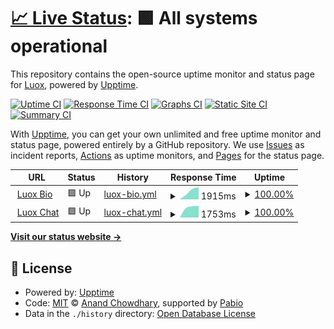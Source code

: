 # [📈 Live Status](https://LuoxYouTube.github.io/uptime): <!--live status--> **🟩 All systems operational**

This repository contains the open-source uptime monitor and status page for [Luox](https://replit.com/@LuoxYouTube), powered by [Upptime](https://github.com/upptime/upptime).

[![Uptime CI](https://github.com/LuoxYouTube/uptime/workflows/Uptime%20CI/badge.svg)](https://github.com/LuoxYouTube/uptime/actions?query=workflow%3A%22Uptime+CI%22)
[![Response Time CI](https://github.com/LuoxYouTube/uptime/workflows/Response%20Time%20CI/badge.svg)](https://github.com/LuoxYouTube/uptime/actions?query=workflow%3A%22Response+Time+CI%22)
[![Graphs CI](https://github.com/LuoxYouTube/uptime/workflows/Graphs%20CI/badge.svg)](https://github.com/LuoxYouTube/uptime/actions?query=workflow%3A%22Graphs+CI%22)
[![Static Site CI](https://github.com/LuoxYouTube/uptime/workflows/Static%20Site%20CI/badge.svg)](https://github.com/LuoxYouTube/uptime/actions?query=workflow%3A%22Static+Site+CI%22)
[![Summary CI](https://github.com/LuoxYouTube/uptime/workflows/Summary%20CI/badge.svg)](https://github.com/LuoxYouTube/uptime/actions?query=workflow%3A%22Summary+CI%22)

With [Upptime](https://upptime.js.org), you can get your own unlimited and free uptime monitor and status page, powered entirely by a GitHub repository. We use [Issues](https://github.com/LuoxYouTube/uptime/issues) as incident reports, [Actions](https://github.com/LuoxYouTube/uptime/actions) as uptime monitors, and [Pages](https://LuoxYouTube.github.io/uptime) for the status page.

<!--start: status pages-->
<!-- This summary is generated by Upptime (https://github.com/upptime/upptime) -->
<!-- Do not edit this manually, your changes will be overwritten -->
<!-- prettier-ignore -->
| URL | Status | History | Response Time | Uptime |
| --- | ------ | ------- | ------------- | ------ |
| <img alt="" src="https://icons.duckduckgo.com/ip3/luox.nexcord.pro.ico" height="13"> [Luox Bio](https://luox.nexcord.pro/) | 🟩 Up | [luox-bio.yml](https://github.com/LuoxYouTube/uptime/commits/HEAD/history/luox-bio.yml) | <details><summary><img alt="Response time graph" src="./graphs/luox-bio/response-time-week.png" height="20"> 1915ms</summary><br><a href="https://LuoxYouTube.github.io/uptime/history/luox-bio"><img alt="Response time 1915" src="https://img.shields.io/endpoint?url=https%3A%2F%2Fraw.githubusercontent.com%2FLuoxYouTube%2Fuptime%2FHEAD%2Fapi%2Fluox-bio%2Fresponse-time.json"></a><br><a href="https://LuoxYouTube.github.io/uptime/history/luox-bio"><img alt="24-hour response time 1915" src="https://img.shields.io/endpoint?url=https%3A%2F%2Fraw.githubusercontent.com%2FLuoxYouTube%2Fuptime%2FHEAD%2Fapi%2Fluox-bio%2Fresponse-time-day.json"></a><br><a href="https://LuoxYouTube.github.io/uptime/history/luox-bio"><img alt="7-day response time 1915" src="https://img.shields.io/endpoint?url=https%3A%2F%2Fraw.githubusercontent.com%2FLuoxYouTube%2Fuptime%2FHEAD%2Fapi%2Fluox-bio%2Fresponse-time-week.json"></a><br><a href="https://LuoxYouTube.github.io/uptime/history/luox-bio"><img alt="30-day response time 1915" src="https://img.shields.io/endpoint?url=https%3A%2F%2Fraw.githubusercontent.com%2FLuoxYouTube%2Fuptime%2FHEAD%2Fapi%2Fluox-bio%2Fresponse-time-month.json"></a><br><a href="https://LuoxYouTube.github.io/uptime/history/luox-bio"><img alt="1-year response time 1915" src="https://img.shields.io/endpoint?url=https%3A%2F%2Fraw.githubusercontent.com%2FLuoxYouTube%2Fuptime%2FHEAD%2Fapi%2Fluox-bio%2Fresponse-time-year.json"></a></details> | <details><summary><a href="https://LuoxYouTube.github.io/uptime/history/luox-bio">100.00%</a></summary><a href="https://LuoxYouTube.github.io/uptime/history/luox-bio"><img alt="All-time uptime 100.00%" src="https://img.shields.io/endpoint?url=https%3A%2F%2Fraw.githubusercontent.com%2FLuoxYouTube%2Fuptime%2FHEAD%2Fapi%2Fluox-bio%2Fuptime.json"></a><br><a href="https://LuoxYouTube.github.io/uptime/history/luox-bio"><img alt="24-hour uptime 100.00%" src="https://img.shields.io/endpoint?url=https%3A%2F%2Fraw.githubusercontent.com%2FLuoxYouTube%2Fuptime%2FHEAD%2Fapi%2Fluox-bio%2Fuptime-day.json"></a><br><a href="https://LuoxYouTube.github.io/uptime/history/luox-bio"><img alt="7-day uptime 100.00%" src="https://img.shields.io/endpoint?url=https%3A%2F%2Fraw.githubusercontent.com%2FLuoxYouTube%2Fuptime%2FHEAD%2Fapi%2Fluox-bio%2Fuptime-week.json"></a><br><a href="https://LuoxYouTube.github.io/uptime/history/luox-bio"><img alt="30-day uptime 100.00%" src="https://img.shields.io/endpoint?url=https%3A%2F%2Fraw.githubusercontent.com%2FLuoxYouTube%2Fuptime%2FHEAD%2Fapi%2Fluox-bio%2Fuptime-month.json"></a><br><a href="https://LuoxYouTube.github.io/uptime/history/luox-bio"><img alt="1-year uptime 100.00%" src="https://img.shields.io/endpoint?url=https%3A%2F%2Fraw.githubusercontent.com%2FLuoxYouTube%2Fuptime%2FHEAD%2Fapi%2Fluox-bio%2Fuptime-year.json"></a></details>
| <img alt="" src="https://icons.duckduckgo.com/ip3/chat.nexcord.pro.ico" height="13"> [Luox Chat](https://chat.nexcord.pro/) | 🟩 Up | [luox-chat.yml](https://github.com/LuoxYouTube/uptime/commits/HEAD/history/luox-chat.yml) | <details><summary><img alt="Response time graph" src="./graphs/luox-chat/response-time-week.png" height="20"> 1753ms</summary><br><a href="https://LuoxYouTube.github.io/uptime/history/luox-chat"><img alt="Response time 1753" src="https://img.shields.io/endpoint?url=https%3A%2F%2Fraw.githubusercontent.com%2FLuoxYouTube%2Fuptime%2FHEAD%2Fapi%2Fluox-chat%2Fresponse-time.json"></a><br><a href="https://LuoxYouTube.github.io/uptime/history/luox-chat"><img alt="24-hour response time 1753" src="https://img.shields.io/endpoint?url=https%3A%2F%2Fraw.githubusercontent.com%2FLuoxYouTube%2Fuptime%2FHEAD%2Fapi%2Fluox-chat%2Fresponse-time-day.json"></a><br><a href="https://LuoxYouTube.github.io/uptime/history/luox-chat"><img alt="7-day response time 1753" src="https://img.shields.io/endpoint?url=https%3A%2F%2Fraw.githubusercontent.com%2FLuoxYouTube%2Fuptime%2FHEAD%2Fapi%2Fluox-chat%2Fresponse-time-week.json"></a><br><a href="https://LuoxYouTube.github.io/uptime/history/luox-chat"><img alt="30-day response time 1753" src="https://img.shields.io/endpoint?url=https%3A%2F%2Fraw.githubusercontent.com%2FLuoxYouTube%2Fuptime%2FHEAD%2Fapi%2Fluox-chat%2Fresponse-time-month.json"></a><br><a href="https://LuoxYouTube.github.io/uptime/history/luox-chat"><img alt="1-year response time 1753" src="https://img.shields.io/endpoint?url=https%3A%2F%2Fraw.githubusercontent.com%2FLuoxYouTube%2Fuptime%2FHEAD%2Fapi%2Fluox-chat%2Fresponse-time-year.json"></a></details> | <details><summary><a href="https://LuoxYouTube.github.io/uptime/history/luox-chat">100.00%</a></summary><a href="https://LuoxYouTube.github.io/uptime/history/luox-chat"><img alt="All-time uptime 100.00%" src="https://img.shields.io/endpoint?url=https%3A%2F%2Fraw.githubusercontent.com%2FLuoxYouTube%2Fuptime%2FHEAD%2Fapi%2Fluox-chat%2Fuptime.json"></a><br><a href="https://LuoxYouTube.github.io/uptime/history/luox-chat"><img alt="24-hour uptime 100.00%" src="https://img.shields.io/endpoint?url=https%3A%2F%2Fraw.githubusercontent.com%2FLuoxYouTube%2Fuptime%2FHEAD%2Fapi%2Fluox-chat%2Fuptime-day.json"></a><br><a href="https://LuoxYouTube.github.io/uptime/history/luox-chat"><img alt="7-day uptime 100.00%" src="https://img.shields.io/endpoint?url=https%3A%2F%2Fraw.githubusercontent.com%2FLuoxYouTube%2Fuptime%2FHEAD%2Fapi%2Fluox-chat%2Fuptime-week.json"></a><br><a href="https://LuoxYouTube.github.io/uptime/history/luox-chat"><img alt="30-day uptime 100.00%" src="https://img.shields.io/endpoint?url=https%3A%2F%2Fraw.githubusercontent.com%2FLuoxYouTube%2Fuptime%2FHEAD%2Fapi%2Fluox-chat%2Fuptime-month.json"></a><br><a href="https://LuoxYouTube.github.io/uptime/history/luox-chat"><img alt="1-year uptime 100.00%" src="https://img.shields.io/endpoint?url=https%3A%2F%2Fraw.githubusercontent.com%2FLuoxYouTube%2Fuptime%2FHEAD%2Fapi%2Fluox-chat%2Fuptime-year.json"></a></details>

<!--end: status pages-->

[**Visit our status website →**](https://LuoxYouTube.github.io/uptime)

## 📄 License

- Powered by: [Upptime](https://github.com/upptime/upptime)
- Code: [MIT](./LICENSE) © [Anand Chowdhary](https://anandchowdhary.com), supported by [Pabio](https://pabio.com)
- Data in the `./history` directory: [Open Database License](https://opendatacommons.org/licenses/odbl/1-0/)
